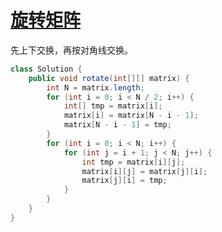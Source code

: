 # [旋转矩阵](https://leetcode-cn.com/problems/rotate-matrix-lcci/)

先上下交换，再按对角线交换。

```java
class Solution {
    public void rotate(int[][] matrix) {
        int N = matrix.length;
        for (int i = 0; i < N / 2; i++) {
            int[] tmp = matrix[i];
            matrix[i] = matrix[N - i - 1];
            matrix[N - i - 1] = tmp;
        }
        for (int i = 0; i < N; i++) {
            for (int j = i + 1; j < N; j++) {
                int tmp = matrix[i][j];
                matrix[i][j] = matrix[j][i];
                matrix[j][i] = tmp;
            }
        }
    }
}
```

